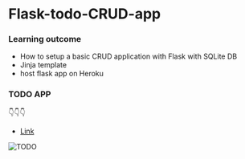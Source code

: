 # Flask-todo-CRUD-app
### Learning outcome
- How to setup a basic CRUD application with Flask with SQLite DB
- Jinja template 
- host flask app on Heroku

### TODO APP 
👇👇👇
- [Link](https://flaskcrudappauria.herokuapp.com/) 

![TODO](![image](https://user-images.githubusercontent.com/50408063/188907553-6802e811-5533-4e63-91a7-e0f370efb254.png)
)
